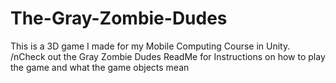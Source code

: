 # The-Gray-Zombie-Dudes
This is a 3D game I made for my Mobile Computing Course in Unity.
/nCheck out the Gray Zombie Dudes ReadMe for Instructions on 
how to play the game and what the game objects mean
